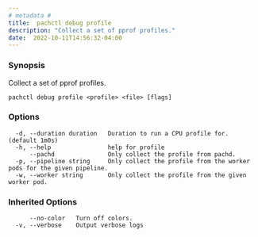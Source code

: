 ```yaml
---
# metadata # 
title:  pachctl debug profile
description: "Collect a set of pprof profiles."
date:  2022-10-11T14:56:32-04:00
---
```


### Synopsis

Collect a set of pprof profiles.

```
pachctl debug profile <profile> <file> [flags]
```

### Options

```
  -d, --duration duration   Duration to run a CPU profile for. (default 1m0s)
  -h, --help                help for profile
      --pachd               Only collect the profile from pachd.
  -p, --pipeline string     Only collect the profile from the worker pods for the given pipeline.
  -w, --worker string       Only collect the profile from the given worker pod.
```

### Inherited Options

```
      --no-color   Turn off colors.
  -v, --verbose    Output verbose logs
```

